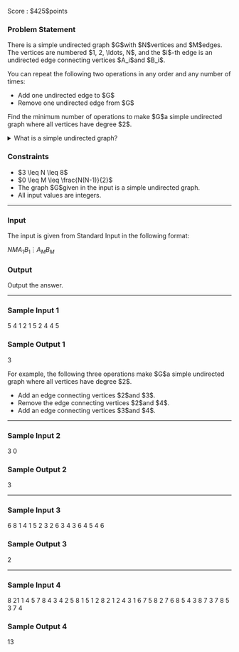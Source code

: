 
<div>

<span>

<span>

<p>
Score : $425$points
</p>

<div>

<section>

### **Problem Statement**

<p>
There is a simple undirected graph $G$with $N$vertices and $M$edges. The vertices are numbered $1, 2, \ldots, N$, and the $i$-th edge is an undirected edge connecting vertices $A_i$and $B_i$.
</p>

<p>
You can repeat the following two operations in any order and any number of times:
</p>

<ul>

<li>
Add one undirected edge to $G$
</li>

<li>
Remove one undirected edge from $G$
</li>

</ul>

<p>
Find the minimum number of operations to make $G$a simple undirected graph where all vertices have degree $2$.
</p>

<details>

<summary>
What is a simple undirected graph?
</summary>

<p>
A simple undirected graph refers to an undirected graph that has no self-loops and no multi-edges.


</p>

</details>

</section>

</div>

<div>

<section>

### **Constraints**

<ul>

<li>
$3 \leq N \leq 8$
</li>

<li>
$0 \leq M \leq \frac{N(N-1)}{2}$
</li>

<li>
The graph $G$given in the input is a simple undirected graph.
</li>

<li>
All input values are integers.
</li>

</ul>

</section>

</div>

---

<div>

<div>

<section>

### **Input**

<p>
The input is given from Standard Input in the following format:
</p>

<div>

$N$$M$$A_1$$B_1$$\vdots$$A_M$$B_M$
</div>

</section>

</div>

<div>

<section>

### **Output**

<p>
Output the answer.
</p>

</section>

</div>

</div>

---

<div>

<section>

### **Sample Input 1**

<div>

5 4
1 2
1 5
2 4
4 5

</div>

</section>

</div>

<div>

<section>

### **Sample Output 1**

<div>

3

</div>

<p>
For example, the following three operations make $G$a simple undirected graph where all vertices have degree $2$.
</p>

<ul>

<li>
Add an edge connecting vertices $2$and $3$.
</li>

<li>
Remove the edge connecting vertices $2$and $4$.
</li>

<li>
Add an edge connecting vertices $3$and $4$.
</li>

</ul>

</section>

</div>

---

<div>

<section>

### **Sample Input 2**

<div>

3 0

</div>

</section>

</div>

<div>

<section>

### **Sample Output 2**

<div>

3

</div>

</section>

</div>

---

<div>

<section>

### **Sample Input 3**

<div>

6 8
1 4
1 5
2 3
2 6
3 4
3 6
4 5
4 6

</div>

</section>

</div>

<div>

<section>

### **Sample Output 3**

<div>

2

</div>

</section>

</div>

---

<div>

<section>

### **Sample Input 4**

<div>

8 21
1 4
5 7
8 4
3 4
2 5
8 1
5 1
2 8
2 1
2 4
3 1
6 7
5 8
2 7
6 8
5 4
3 8
7 3
7 8
5 3
7 4

</div>

</section>

</div>

<div>

<section>

### **Sample Output 4**

<div>

13

</div>

</section>

</div>

</span>

</span>

</div>
